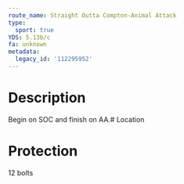 ```yaml
---
route_name: Straight Outta Compton-Animal Attack
type:
  sport: true
YDS: 5.13b/c
fa: unknown
metadata:
  legacy_id: '112295952'
---
```

# Description
Begin on SOC and finish on AA.# Location
# Protection
12 bolts